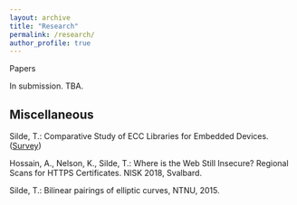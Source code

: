 ```yaml
---
layout: archive
title: "Research"
permalink: /research/
author_profile: true
---
```


Papers

In submission. TBA.

## Miscellaneous

Silde, T.: Comparative Study of ECC Libraries for Embedded Devices.([Survey](https://tjerandsilde.no/files/Comparative-Study-of-ECC-Libraries-for-Embedded-Devices.pdf))

Hossain, A., Nelson, K.,  Silde, T</strong>.: Where is the Web Still Insecure? Regional Scans for HTTPS Certificates. NISK 2018, Svalbard.

Silde, T.: Bilinear pairings of elliptic curves</em>, NTNU, 2015.
